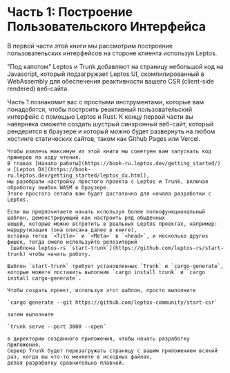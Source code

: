 # Часть 1: Построение Пользовательского Интерфейса

В первой части этой книги мы рассмотрим построение пользовательских интерфейсов на стороне клиента используя Leptos.

"Под капотом" Leptos и Trunk добавляют на страницу небольшой код на Javascript, который подзагружает Leptos UI, 
скомпилированный в WebAssembly для обеспечения реактивности вашего CSR (client-side rendered) веб-сайта.

Часть 1 познакомит вас с простыми инструментами, которые вам понадобятся, чтобы построить реактивный пользовательский 
интерфейс с помощью Leptos и Rust.
К концу первой части вы наверняка сможете создать шустрый синхронный веб-сайт, который рендерится в браузере и 
который можно будет развернуть на любом хостинге статических сайтов, таком как Github Pages или Vercel.

```admonish info
Чтобы извлечь максимум из этой книги мы советуем вам запускать код примеров по ходу чтения.  
В главах [Начало работы](https://book-ru.leptos.dev/getting_started/) и [Leptos DX](https://book-ru.leptos.dev/getting_started/leptos_dx.html), 
мы разобрали настройку простого проекта с Leptos и Trunk, включая обработку ошибок WASM в браузере.
Этого простого сетапа вам будет достаточно для начала разработки с Leptos.

Если вы предпочитаете начать используя более полнофункциональный шаблон, демонстрирующий как настроить ряд обыденных
вещей, которые можно встретить в реальных Leptos проектах, например: маршрутизация (она описана далее в книге), 
вставка тегов `<Title>` и `<Meta>` в `<head>`, и несколько других фишек, тогда смело используйте репозиторий
 [шаблона leptos-rs `start-trunk`](https://github.com/leptos-rs/start-trunk) чтобы начать работу.

Шаблон `start-trunk` требует установленных `Trunk` и `cargo-generate`, которые можете поставить выполнив `cargo install trunk` и `cargo install cargo-generate`.

Чтобы создать проект, используя этот шаблон, просто выполните

`cargo generate --git https://github.com/leptos-community/start-csr`

затем выполните

`trunk serve --port 3000 --open`

в директории созданного приложения, чтобы начать разработку приложения. 
Сервер Trunk будет перезагружать страницу с вашим приложением всякий раз, когда вы что-то меняете в исходных файлах,
делая разработку сравнительно плавной.  
```